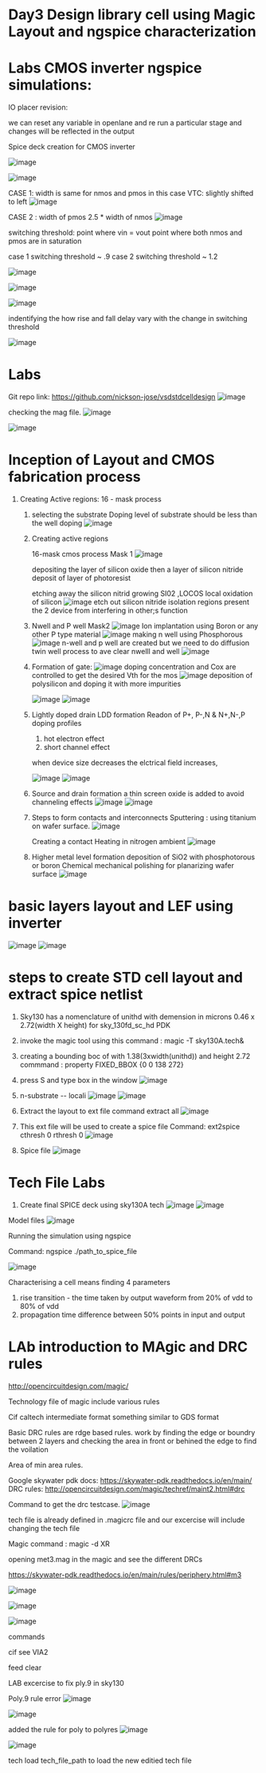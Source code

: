 
# Day3 Design library cell using Magic Layout and ngspice characterization


# Labs CMOS inverter ngspice simulations:


IO placer revision: 

we can reset any variable in openlane and re run a particular stage and changes will be reflected in the output


Spice deck creation for CMOS inverter

![image](https://github.com/user-attachments/assets/0be47d02-4fbf-4b74-94fc-a4cb6522adcc)

![image](https://github.com/user-attachments/assets/16d36ea9-43af-4592-a966-425a8e592e1c)

CASE 1:
width is same for nmos and pmos in this case 
VTC:  slightly shifted to left 
![image](https://github.com/user-attachments/assets/c15d5062-34cf-4180-bafc-c875e6768030)

CASE 2 :
width of pmos 2.5 * width of nmos
![image](https://github.com/user-attachments/assets/5a774491-4342-4073-8e8f-0deea4268e78)


switching threshold: point where vin = vout
point where both nmos and pmos are in saturation

case 1 switching threshold ~ .9 
case 2 switching threshold ~ 1.2 

![image](https://github.com/user-attachments/assets/ac21ddd7-a100-4203-aa37-c6ce6f1ba5d9)

![image](https://github.com/user-attachments/assets/302fb546-321e-4ece-b949-0176ff52243b)

![image](https://github.com/user-attachments/assets/c40cc96d-b6d0-4039-863a-f74bbe7dd410)
 
indentifying the how rise and fall delay vary with the change in switching threshold

 
![image](https://github.com/user-attachments/assets/d4f1ff2c-f5cb-4568-bc67-501f1610d791)


# Labs 

Git repo link: https://github.com/nickson-jose/vsdstdcelldesign
![image](https://github.com/user-attachments/assets/cc46a6a5-bf9f-4773-8dd7-2c725f9ee40f)

checking the mag file. 
![image](https://github.com/user-attachments/assets/a2e9ee09-9a4e-4b44-80e9-4459305323db)

![image](https://github.com/user-attachments/assets/7e4541ff-b5d3-4cca-8560-0db3732f953d)


# Inception of Layout and CMOS fabrication process

1. Creating Active regions:
   16 - mask process

   1. selecting the substrate
      Doping level of substrate should be less than the well doping
      ![image](https://github.com/user-attachments/assets/8ca88c14-da77-48f7-8e70-ac66723db926)

   2. Creating active regions
  
      16-mask cmos process
      Mask 1
      ![image](https://github.com/user-attachments/assets/0b2273cf-981a-4c0d-9b13-47e5f3cc6da6)

      depositing the layer of silicon oxide then a layer of silicon nitride
      deposit of layer of photoresist
      
      
      etching away the silicon nitrid
      growing SI02 ,LOCOS local oxidation of silicon
      ![image](https://github.com/user-attachments/assets/a0feb7f4-c322-424e-ab39-c4439b6def2a)
      etch out silicon nitride
      isolation regions present the 2 device from interfering in other;s function
      
   4. Nwell and P well
      Mask2
      ![image](https://github.com/user-attachments/assets/90e954de-325f-4b76-9e75-cca91696ec3e)
      Ion implantation using Boron or any other P type material
      ![image](https://github.com/user-attachments/assets/a521a19d-2bd0-478f-b8be-3508ddde9794)
      making n well using Phosphorous
      ![image](https://github.com/user-attachments/assets/57f006bf-a367-42b4-a836-d74a63bd6c5f)
      n-well and p well are created but we need to do diffusion twin well process to ave clear nwelll and well
      ![image](https://github.com/user-attachments/assets/86ffa298-9348-4cca-a438-7a7e1b2270c1)


   4. Formation of gate:
       ![image](https://github.com/user-attachments/assets/30d093d5-f3e1-46c9-a0ef-75f9fb0a689b)
      doping concentration and Cox are controlled to get the desired Vth for the mos
      ![image](https://github.com/user-attachments/assets/40dce2d9-f19d-4160-80f9-f326707c3e8d)
      deposition of polysilicon and doping it with more impurities
   
      ![image](https://github.com/user-attachments/assets/8bc42c90-053a-4c02-9f5f-47a71b62bbf1)
      ![image](https://github.com/user-attachments/assets/65943023-fdf3-4b9f-9fe9-bbbfac6ee326)
  
   5. Lightly doped drain LDD formation
      Readon of  P+, P-,N  & N+,N-,P doping profiles
      1. hot electron effect
      2. short channel effect

      when device size decreases the elctrical field increases,

      ![image](https://github.com/user-attachments/assets/abeb891b-b437-4fdd-9f82-f3eb55849d02)
      ![image](https://github.com/user-attachments/assets/4b7181f1-6d79-4c5f-b01e-8169a6ee472a)
      
   6. Source and drain formation
      a thin screen oxide is added to avoid channeling effects
      ![image](https://github.com/user-attachments/assets/e35766cd-101f-48b4-9a2f-91c844e0ae32)
      ![image](https://github.com/user-attachments/assets/40e986aa-6ec7-4050-88f7-0990bd332487)

   7. Steps to form contacts and interconnects
      Sputtering : using titanium on wafer surface.
      ![image](https://github.com/user-attachments/assets/0f3a395b-8792-4027-97b5-b5bd68830a97)

      Creating a contact
      Heating in nitrogen ambient
      ![image](https://github.com/user-attachments/assets/d8494b6a-62a7-478b-9b70-4e3d2bfdadd3)

   8. Higher metal level formation
      deposition of SiO2 with phosphotorous or boron
      Chemical mechanical polishing for planarizing wafer surface
      ![image](https://github.com/user-attachments/assets/164207f5-4927-4685-9094-3c83dad98012)



  # basic layers layout and LEF using inverter
  ![image](https://github.com/user-attachments/assets/bcdea3ea-d5c2-422a-9dc5-9ea72c17ee85)
   ![image](https://github.com/user-attachments/assets/994ecee1-7d59-484f-962d-b50b2eca2742)

# steps to create STD cell layout and extract spice netlist

1. Sky130 has a nomenclature of unithd with demension in microns  0.46 x 2.72(width X height) for sky_130fd_sc_hd PDK
2. invoke the magic tool using this command : magic -T sky130A.tech&
3. creating a bounding boc of with 1.38(3xwidth(unithd)) and height 2.72  commmand : property FIXED_BBOX {0 0 138 272}
4. press S and type box in the window
   ![image](https://github.com/user-attachments/assets/41433f48-ad1e-4f02-90d5-b61cf11aa841)
5.  n-substrate -<n substrate contact>- locali
    ![image](https://github.com/user-attachments/assets/4e160a1e-3c9f-41ee-859b-327ad8f14c71)
    ![image](https://github.com/user-attachments/assets/9107808a-8080-4f30-a3be-712eaa47ace5)

6. Extract the layout to ext file command extract all
   ![image](https://github.com/user-attachments/assets/6031181c-88eb-40d2-a1bd-3373c88195b7)

7. This ext file will be used to create a spice file  Command: ext2spice cthresh 0 rthresh 0
   ![image](https://github.com/user-attachments/assets/3df27c2c-418a-473e-b262-4cc8010a925d)

8.  Spice file
   ![image](https://github.com/user-attachments/assets/9caf1824-6600-423e-a770-e84973d6c456)




# Tech File Labs


1. Create final SPICE deck using sky130A tech
   ![image](https://github.com/user-attachments/assets/561ea95d-d040-4d59-b5fc-fec45760ac64)
![image](https://github.com/user-attachments/assets/a3ea89ab-ed1b-4ea2-84eb-03b811574b93)

Model files
![image](https://github.com/user-attachments/assets/30995339-677b-4735-a3aa-aacc98270e10)


Running the simulation using ngspice

Command: ngspice ./path_to_spice_file

![image](https://github.com/user-attachments/assets/b1089330-182c-41af-a3fb-1b1c7432ade4)

Characterising a cell means finding 4 parameters
1. rise transition - the time taken by output waveform from 20% of vdd to 80% of vdd
2. propagation  time difference between 50% points in input and output





 # LAb introduction to MAgic and DRC rules

http://opencircuitdesign.com/magic/


Technology file of magic include various rules


Cif caltech intermediate format something similar to GDS format

Basic DRC rules are rdge based rules. work by finding the edge or boundry between 2 layers and checking the area in front or behined the edge to find the voilation

Area of min area rules. 

Google skywater pdk docs: https://skywater-pdk.readthedocs.io/en/main/
DRC rules: http://opencircuitdesign.com/magic/techref/maint2.html#drc

Command to get the drc testcase. 
![image](https://github.com/user-attachments/assets/488c4358-889c-4583-828d-b25d05d3da4f)

tech file is already defined in .magicrc file and our excercise will include changing the tech file

Magic command :
magic -d XR

opening met3.mag in the magic and see the different DRCs

https://skywater-pdk.readthedocs.io/en/main/rules/periphery.html#m3

![image](https://github.com/user-attachments/assets/71558de0-01b5-487f-a187-5fb224d77b85)

![image](https://github.com/user-attachments/assets/d868e76c-e93b-4594-9ce8-84bd3a0ceeb8)

![image](https://github.com/user-attachments/assets/319b30fc-439c-4efd-9d56-b5ae10d4765c)

commands 

cif see VIA2

feed clear


LAB excercise to fix ply.9 in sky130

Poly.9 rule error
![image](https://github.com/user-attachments/assets/a3c80b42-3eaa-4f6b-a692-c7e9660658ab)


![image](https://github.com/user-attachments/assets/e84d7935-9f82-4baa-a309-88e6ea982d7e)

added the rule for poly to polyres
![image](https://github.com/user-attachments/assets/6d5bffb0-2849-4fe5-a5ab-34bd83af6b4d)

![image](https://github.com/user-attachments/assets/13082013-3017-439c-a2e5-b1aaa26f863b)

tech load tech_file_path to load the new editied tech file




